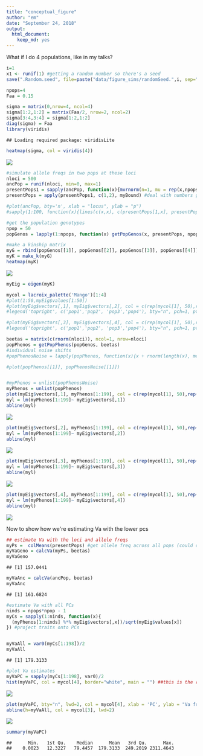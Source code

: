 ```yaml
---
title: "conceptual_figure"
author: "em"
date: "September 24, 2018"
output:
  html_document:
    keep_md: yes
---
```








What if I do 4 populations, like in my talks?


```r
i=1
x1 <- runif(1) #getting a random number so there's a seed
save(".Random.seed", file=paste("data/figure_sims/randomSeed.",i, sep=""))

npops=4
Faa = 0.15

sigma = matrix(0,nrow=4, ncol=4)
sigma[1:2,1:2] = matrix(Faa/2, nrow=2, ncol=2)
sigma[3:4,3:4] = sigma[1:2,1:2]
diag(sigma) = Faa
library(viridis)
```

```
## Loading required package: viridisLite
```

```r
heatmap(sigma, col = viridis(4))
```

![](conceptual-figure_files/figure-html/4pops-1.png)<!-- -->

```r
#simulate allele freqs in two pops at these loci
nloci = 500
ancPop = runif(nloci, min=0, max=1)
presentPops1 = sapply(ancPop, function(x){mvrnorm(n=1, mu = rep(x,npops), x*(1-x)*sigma)})
presentPops = apply(presentPops1, c(1,2), myBound) #deal with numbers greater or less than 0 (the outer bounds are sticky)

#plot(ancPop, bty='n', xlab = "locus", ylab = "p")
#sapply(1:100, function(x){lines(c(x,x), c(presentPops[1,x], presentPops[2,x]))})

#get the population genotypes
npop = 50
popGenos = lapply(1:npops, function(x) getPopGenos(x, presentPops, npop)) #a list of elements, each is a population

#make a kinship matrix
myG = rbind(popGenos[[1]], popGenos[[2]], popGenos[[3]], popGenos[[4]])/2
myK = make_k(myG)
heatmap(myK)
```

![](conceptual-figure_files/figure-html/4pops-2.png)<!-- -->

```r
myEig = eigen(myK)

mycol = lacroix_palette('Mango')[1:4]
#plot(1:50,myEig$values[1:50])
#plot(myEig$vectors[,1], myEig$vectors[,2], col = c(rep(mycol[1], 50),rep(mycol[2], 50), rep(mycol[3], 50), rep(mycol[4], 50)), bty='n', xlab= 'PC1', ylab = 'PC2', lwd=2, xlim = c(-.2, .2))
#legend('topright', c('pop1','pop2', 'pop3','pop4'), bty="n", pch=1, pt.lwd=2, col = mycol)

#plot(myEig$vectors[,3], myEig$vectors[,4], col = c(rep(mycol[1], 50),rep(mycol[2], 50), rep(mycol[3], 50), rep(mycol[4], 50)), bty='n', xlab= 'PC3', ylab = 'PC4', lwd=2, xlim = c(-.2, .2))
#legend('topright', c('pop1','pop2', 'pop3','pop4'), bty="n", pch=1, pt.lwd=2, col = mycol)

beetas = matrix(c(rnorm(nloci)), ncol=1, nrow=nloci) 
popPhenos = getPopPhenos(popGenos, beetas)
#individual noise shifts
#popPhenosNoise = lapply(popPhenos, function(x){x + rnorm(length(x), mean=0, sd=sd(x)/2 )})

#plot(popPhenos[[1]], popPhenosNoise[[1]])


#myPhenos = unlist(popPhenosNoise)
myPhenos = unlist(popPhenos)
plot(myEig$vectors[,1], myPhenos[1:199], col = c(rep(mycol[1], 50),rep(mycol[2], 50), rep(mycol[3], 50), rep(mycol[4], 50)), bty="n", xlab = "PC1", ylab ="Sim phenos", lwd=2)
myl = lm(myPhenos[1:199]~ myEig$vectors[,1])
abline(myl)
```

![](conceptual-figure_files/figure-html/4pops-3.png)<!-- -->

```r
plot(myEig$vectors[,2], myPhenos[1:199], col = c(rep(mycol[1], 50),rep(mycol[2], 50), rep(mycol[3], 50), rep(mycol[4], 50)), bty="n", xlab = "PC1", ylab ="Sim phenos", lwd=2)
myl = lm(myPhenos[1:199]~ myEig$vectors[,2])
abline(myl)
```

![](conceptual-figure_files/figure-html/4pops-4.png)<!-- -->

```r
plot(myEig$vectors[,3], myPhenos[1:199], col = c(rep(mycol[1], 50),rep(mycol[2], 50), rep(mycol[3], 50), rep(mycol[4], 50)), bty="n", xlab = "PC1", ylab ="Sim phenos",lwd=2)
myl = lm(myPhenos[1:199]~ myEig$vectors[,3])
abline(myl)
```

![](conceptual-figure_files/figure-html/4pops-5.png)<!-- -->

```r
plot(myEig$vectors[,4], myPhenos[1:199], col = c(rep(mycol[1], 50),rep(mycol[2], 50), rep(mycol[3], 50), rep(mycol[4], 50)), bty="n", xlab = "PC1", ylab ="Sim phenos", lwd=2)
myl = lm(myPhenos[1:199]~ myEig$vectors[,4])
abline(myl)
```

![](conceptual-figure_files/figure-html/4pops-6.png)<!-- -->


Now to show how we're estimating Va with the lower pcs



```r
## estimate Va with the loci and allele freqs
myPs =  colMeans(presentPops) #get allele freq across all pops (could do with anc pop too)
myVaGeno = calcVa(myPs, beetas)
myVaGeno
```

```
## [1] 157.0441
```

```r
myVaAnc = calcVa(ancPop, beetas)
myVaAnc
```

```
## [1] 161.6824
```

```r
#estimate Va with all PCs
ninds = npops*npop - 1
myCs = sapply(1:ninds, function(x){
  (myPhenos[1:ninds] %*% myEig$vectors[,x])/sqrt(myEig$values[x])
}) #project traits onto PCs


myVaAll = var0(myCs[1:198])/2
myVaAll 
```

```
## [1] 179.3133
```

```r
#plot Va estimates
myVaPC = sapply(myCs[1:198], var0)/2
hist(myVaPC, col = mycol[4], border="white", main = "") ##this is the right distribution, right?
```

![](conceptual-figure_files/figure-html/unnamed-chunk-1-1.png)<!-- -->

```r
plot(myVaPC, bty="n", lwd=2, col = mycol[4], xlab = 'PC', ylab = "Va from one PC")
abline(h=myVaAll, col = mycol[3], lwd=2)
```

![](conceptual-figure_files/figure-html/unnamed-chunk-1-2.png)<!-- -->

```r
summary(myVaPC)
```

```
##      Min.   1st Qu.    Median      Mean   3rd Qu.      Max. 
##    0.0023   12.3227   79.4457  179.3133  249.2019 2311.4643
```

